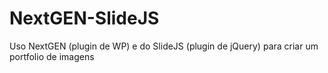 NextGEN-SlideJS
===============

Uso NextGEN (plugin de WP) e do SlideJS (plugin de jQuery) para criar um portfolio de imagens
